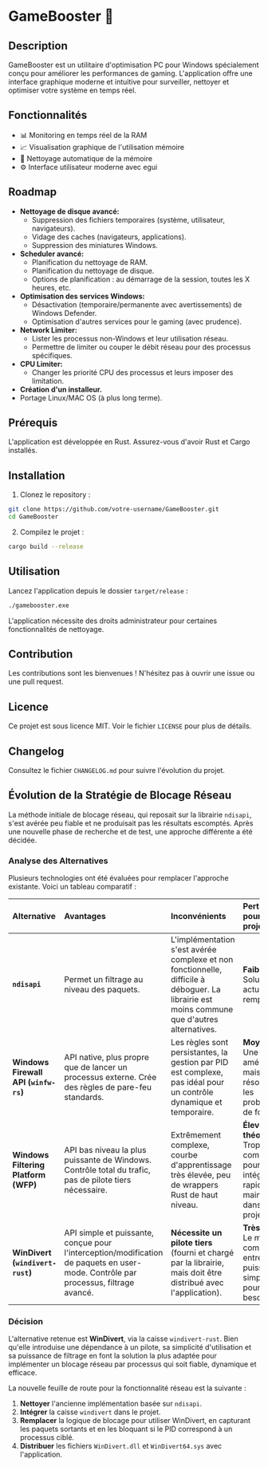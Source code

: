 # GameBooster 🚀

## Description
GameBooster est un utilitaire d'optimisation PC pour Windows spécialement conçu pour améliorer les performances de gaming. L'application offre une interface graphique moderne et intuitive pour surveiller, nettoyer et optimiser votre système en temps réel.

## Fonctionnalités
- 📊 Monitoring en temps réel de la RAM
- 📈 Visualisation graphique de l'utilisation mémoire
- 🔄 Nettoyage automatique de la mémoire
- ⚙️ Interface utilisateur moderne avec egui

## Roadmap
- **Nettoyage de disque avancé:**
    - Suppression des fichiers temporaires (système, utilisateur, navigateurs).
    - Vidage des caches (navigateurs, applications).
    - Suppression des miniatures Windows.
- **Scheduler avancé:**
    - Planification du nettoyage de RAM.
    - Planification du nettoyage de disque.
    - Options de planification : au démarrage de la session, toutes les X heures, etc.
- **Optimisation des services Windows:**
    - Désactivation (temporaire/permanente avec avertissements) de Windows Defender.
    - Optimisation d'autres services pour le gaming (avec prudence).
- **Network Limiter:**
    - Lister les processus non-Windows et leur utilisation réseau.
    - Permettre de limiter ou couper le débit réseau pour des processus spécifiques.
- **CPU Limiter:**
    - Changer les priorité CPU des processus et leurs imposer des limitation.
- **Création d'un installeur.**
- Portage Linux/MAC OS (à plus long terme).

## Prérequis
L'application est développée en Rust. Assurez-vous d'avoir Rust et Cargo installés.

## Installation
1. Clonez le repository :
```bash
git clone https://github.com/votre-username/GameBooster.git
cd GameBooster
```
2. Compilez le projet :
```bash
cargo build --release
```

## Utilisation
Lancez l'application depuis le dossier `target/release` :
```bash
./gamebooster.exe 
```
L'application nécessite des droits administrateur pour certaines fonctionnalités de nettoyage.

## Contribution
Les contributions sont les bienvenues ! N'hésitez pas à ouvrir une issue ou une pull request.

## Licence
Ce projet est sous licence MIT. Voir le fichier `LICENSE` pour plus de détails.

## Changelog
Consultez le fichier `CHANGELOG.md` pour suivre l'évolution du projet.

## Évolution de la Stratégie de Blocage Réseau

La méthode initiale de blocage réseau, qui reposait sur la librairie `ndisapi`, s'est avérée peu fiable et ne produisait pas les résultats escomptés. Après une nouvelle phase de recherche et de test, une approche différente a été décidée.

### Analyse des Alternatives

Plusieurs technologies ont été évaluées pour remplacer l'approche existante. Voici un tableau comparatif :

| Alternative | Avantages | Inconvénients | Pertinence pour le projet |
| :--- | :--- | :--- | :--- |
| **`ndisapi`** | Permet un filtrage au niveau des paquets. | L'implémentation s'est avérée complexe et non fonctionnelle, difficile à déboguer. La librairie est moins commune que d'autres alternatives. | **Faible**. Solution actuelle, à remplacer. |
| **Windows Firewall API (`winfw-rs`)** | API native, plus propre que de lancer un processus externe. Crée des règles de pare-feu standards. | Les règles sont persistantes, la gestion par PID est complexe, pas idéal pour un contrôle dynamique et temporaire. | **Moyenne**. Une amélioration, mais ne résout pas les problèmes de fond. |
| **Windows Filtering Platform (WFP)** | API bas niveau la plus puissante de Windows. Contrôle total du trafic, pas de pilote tiers nécessaire. | Extrêmement complexe, courbe d'apprentissage très élevée, peu de wrappers Rust de haut niveau. | **Élevée (en théorie)**. Trop complexe pour une intégration rapide et maintenable dans ce projet. |
| **WinDivert (`windivert-rust`)** | API simple et puissante, conçue pour l'interception/modification de paquets en user-mode. Contrôle par processus, filtrage avancé. | **Nécessite un pilote tiers** (fourni et chargé par la librairie, mais doit être distribué avec l'application). | **Très Élevée**. Le meilleur compromis entre puissance et simplicité pour nos besoins. |

### Décision

L'alternative retenue est **WinDivert**, via la caisse `windivert-rust`. Bien qu'elle introduise une dépendance à un pilote, sa simplicité d'utilisation et sa puissance de filtrage en font la solution la plus adaptée pour implémenter un blocage réseau par processus qui soit fiable, dynamique et efficace.

La nouvelle feuille de route pour la fonctionnalité réseau est la suivante :
1.  **Nettoyer** l'ancienne implémentation basée sur `ndisapi`.
2.  **Intégrer** la caisse `windivert` dans le projet.
3.  **Remplacer** la logique de blocage pour utiliser WinDivert, en capturant les paquets sortants et en les bloquant si le PID correspond à un processus ciblé.
4.  **Distribuer** les fichiers `WinDivert.dll` et `WinDivert64.sys` avec l'application.